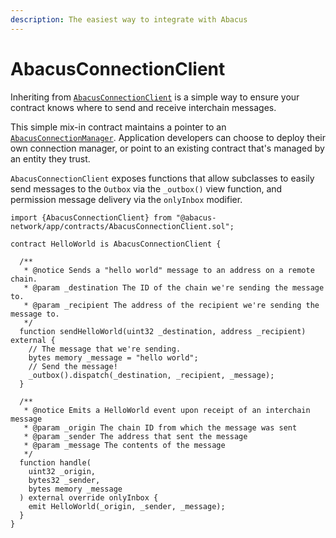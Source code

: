 ```yaml
---
description: The easiest way to integrate with Abacus
---
```


# AbacusConnectionClient

Inheriting from [`AbacusConnectionClient`](https://github.com/abacus-network/abacus-monorepo/blob/main/solidity/app/contracts/AbacusConnectionClient.sol) is a simple way to ensure your contract knows where to send and receive interchain messages.

This simple mix-in contract maintains a pointer to an [`AbacusConnectionManager`](../contract-sdk/abacusconnectionmanager.md). Application developers can choose to deploy their own connection manager, or point to an existing contract that's managed by an entity they trust.

`AbacusConnectionClient` exposes functions that allow subclasses to easily send messages to the `Outbox` via the `_outbox()` view function, and permission message delivery via the `onlyInbox` modifier.

```solidity
import {AbacusConnectionClient} from "@abacus-network/app/contracts/AbacusConnectionClient.sol";

contract HelloWorld is AbacusConnectionClient {
  
  /**
   * @notice Sends a "hello world" message to an address on a remote chain.
   * @param _destination The ID of the chain we're sending the message to.
   * @param _recipient The address of the recipient we're sending the message to.
   */
  function sendHelloWorld(uint32 _destination, address _recipient) external {
    // The message that we're sending.
    bytes memory _message = "hello world";
    // Send the message! 
    _outbox().dispatch(_destination, _recipient, _message);
  }

  /**
   * @notice Emits a HelloWorld event upon receipt of an interchain message
   * @param _origin The chain ID from which the message was sent
   * @param _sender The address that sent the message
   * @param _message The contents of the message
   */
  function handle(
    uint32 _origin,
    bytes32 _sender,
    bytes memory _message
  ) external override onlyInbox {
    emit HelloWorld(_origin, _sender, _message);
  }
}
```
